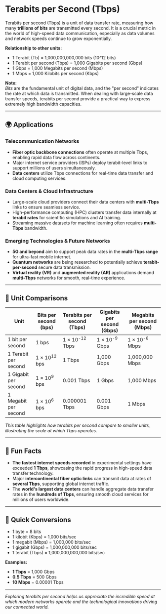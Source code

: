 # Terabits per Second (Tbps)

Terabits per second (Tbps) is a unit of data transfer rate, measuring how many **trillions of bits** are transmitted every second. It is a crucial metric in the world of high-speed data communication, especially as data volumes and network speeds continue to grow exponentially.

**Relationship to other units:**

- 1 Terabit (Tb) = 1,000,000,000,000 bits (10^12 bits)
- 1 Terabit per second (Tbps) = 1,000 Gigabits per second (Gbps)
- 1 Gbps = 1,000 Megabits per second (Mbps)
- 1 Mbps = 1,000 Kilobits per second (Kbps)

**Note:**  
*Bits* are the fundamental unit of digital data, and the "per second" indicates the rate at which data is transmitted. When dealing with large-scale data transfer speeds, terabits per second provide a practical way to express extremely high bandwidth capacities.

---

## 🌍 Applications

### Telecommunication Networks
- **Fiber optic backbone connections** often operate at multiple Tbps, enabling rapid data flow across continents.
- Major internet service providers (ISPs) deploy terabit-level links to support millions of users simultaneously.
- **Data centers** utilize Tbps connections for real-time data transfer and cloud computing services.

### Data Centers & Cloud Infrastructure
- Large-scale cloud providers connect their data centers with **multi-Tbps** links to ensure seamless service.
- High-performance computing (HPC) clusters transfer data internally at **terabit rates** for scientific simulations and AI training.
- Streaming massive datasets for machine learning often requires **multi-Tbps** bandwidth.

### Emerging Technologies & Future Networks
- **5G and beyond** aim to support peak data rates in the **multi-Tbps range** for ultra-fast mobile internet.
- **Quantum networks** are being researched to potentially achieve **terabit-per-second** secure data transmission.
- **Virtual reality (VR)** and **augmented reality (AR)** applications demand **multi-Tbps** networks for smooth, real-time experience.

---

## 📏 Unit Comparisons

| **Unit**               | **Bits per second (bps)** | **Terabits per second (Tbps)** | **Gigabits per second (Gbps)** | **Megabits per second (Mbps)** |
|------------------------|--------------------------|------------------------------|------------------------------|------------------------------|
| 1 bit per second       | 1 bps                    | 1 × 10<sup>-12</sup> Tbps   | 1 × 10<sup>-9</sup> Gbps    | 1 × 10<sup>-6</sup> Mbps   |
| 1 Terabit per second   | 1 × 10<sup>12</sup> bps | 1 Tbps                       | 1,000 Gbps                  | 1,000,000 Mbps              |
| 1 Gigabit per second   | 1 × 10<sup>9</sup> bps  | 0.001 Tbps                  | 1 Gbps                     | 1,000 Mbps                  |
| 1 Megabit per second   | 1 × 10<sup>6</sup> bps  | 0.000001 Tbps               | 0.001 Gbps                 | 1 Mbps                      |

*This table highlights how terabits per second compare to smaller units, illustrating the scale at which Tbps operates.*

---

## 🌟 Fun Facts

- **The fastest internet speeds recorded** in experimental settings have exceeded **1 Tbps**, showcasing the rapid progress in high-speed data transfer technology.
- Major **intercontinental fiber optic links** can transmit data at rates of **several Tbps**, supporting global internet traffic.
- The **world's largest data centers** can handle aggregate data transfer rates in the **hundreds of Tbps**, ensuring smooth cloud services for millions of users worldwide.

---

## 🔄 Quick Conversions

- 1 byte = 8 bits  
- 1 kilobit (Kbps) = 1,000 bits/sec  
- 1 megabit (Mbps) = 1,000,000 bits/sec  
- 1 gigabit (Gbps) = 1,000,000,000 bits/sec  
- 1 terabit (Tbps) = 1,000,000,000,000 bits/sec  

**Examples:**

- **1 Tbps** = 1,000 Gbps  
- **0.5 Tbps** = 500 Gbps  
- **10 Mbps** = 0.00001 Tbps  

---

*Exploring terabits per second helps us appreciate the incredible speed at which modern networks operate and the technological innovations driving our connected world.*